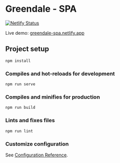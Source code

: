 # Greendale - SPA

[![Netlify Status](https://api.netlify.com/api/v1/badges/226ce4c2-f1b0-4f09-8056-1bd9189195d4/deploy-status)](https://app.netlify.com/sites/greendale-spa/deploys)

Live demo: [greendale-spa.netlify.app](https://greendale-spa.netlify.app)

## Project setup
```
npm install
```

### Compiles and hot-reloads for development
```
npm run serve
```

### Compiles and minifies for production
```
npm run build
```

### Lints and fixes files
```
npm run lint
```

### Customize configuration
See [Configuration Reference](https://cli.vuejs.org/config/).